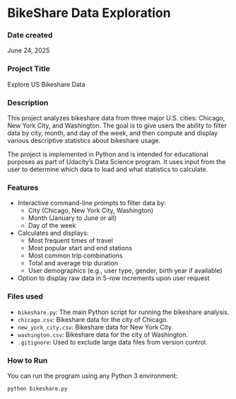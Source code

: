 # BikeShare Data Exploration

### Date created
June 24, 2025

### Project Title
Explore US Bikeshare Data

### Description
This project analyzes bikeshare data from three major U.S. cities: Chicago, New York City, and Washington. The goal is to give users the ability to filter data by city, month, and day of the week, and then compute and display various descriptive statistics about bikeshare usage.

The project is implemented in Python and is intended for educational purposes as part of Udacity’s Data Science program. It uses input from the user to determine which data to load and what statistics to calculate.

### Features
- Interactive command-line prompts to filter data by:
  - City (Chicago, New York City, Washington)
  - Month (January to June or all)
  - Day of the week
- Calculates and displays:
  - Most frequent times of travel
  - Most popular start and end stations
  - Most common trip combinations
  - Total and average trip duration
  - User demographics (e.g., user type, gender, birth year if available)
- Option to display raw data in 5-row increments upon user request

### Files used
- `bikeshare.py`: The main Python script for running the bikeshare analysis.
- `chicago.csv`: Bikeshare data for the city of Chicago.
- `new_york_city.csv`: Bikeshare data for New York City.
- `washington.csv`: Bikeshare data for the city of Washington.
- `.gitignore`: Used to exclude large data files from version control.

### How to Run
You can run the program using any Python 3 environment:

```bash
python bikeshare.py
